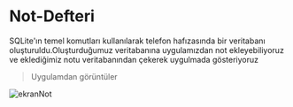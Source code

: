 # Not-Defteri
SQLite'ın temel komutları kullanılarak telefon hafızasında bir veritabanı oluşturuldu.Oluşturduğumuz veritabanına uygulamızdan not ekleyebiliyoruz ve eklediğimiz notu veritabanından çekerek uygulmada gösteriyoruz
>Uygulamdan görüntüler

![ekranNot](https://user-images.githubusercontent.com/47231687/76162497-613e3980-614f-11ea-884f-76f0b0593abf.gif)
